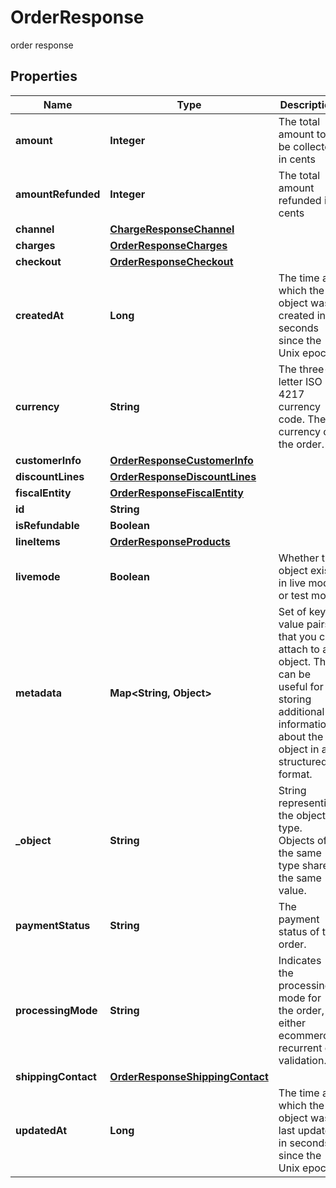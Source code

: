 

# OrderResponse

order response

## Properties

| Name | Type | Description | Notes |
|------------ | ------------- | ------------- | -------------|
|**amount** | **Integer** | The total amount to be collected in cents |  [optional] |
|**amountRefunded** | **Integer** | The total amount refunded in cents |  [optional] |
|**channel** | [**ChargeResponseChannel**](ChargeResponseChannel.md) |  |  [optional] |
|**charges** | [**OrderResponseCharges**](OrderResponseCharges.md) |  |  [optional] |
|**checkout** | [**OrderResponseCheckout**](OrderResponseCheckout.md) |  |  [optional] |
|**createdAt** | **Long** | The time at which the object was created in seconds since the Unix epoch |  [optional] |
|**currency** | **String** | The three-letter ISO 4217 currency code. The currency of the order. |  [optional] |
|**customerInfo** | [**OrderResponseCustomerInfo**](OrderResponseCustomerInfo.md) |  |  [optional] |
|**discountLines** | [**OrderResponseDiscountLines**](OrderResponseDiscountLines.md) |  |  [optional] |
|**fiscalEntity** | [**OrderResponseFiscalEntity**](OrderResponseFiscalEntity.md) |  |  [optional] |
|**id** | **String** |  |  [optional] |
|**isRefundable** | **Boolean** |  |  [optional] |
|**lineItems** | [**OrderResponseProducts**](OrderResponseProducts.md) |  |  [optional] |
|**livemode** | **Boolean** | Whether the object exists in live mode or test mode |  [optional] |
|**metadata** | **Map&lt;String, Object&gt;** | Set of key-value pairs that you can attach to an object. This can be useful for storing additional information about the object in a structured format. |  [optional] |
|**_object** | **String** | String representing the object’s type. Objects of the same type share the same value. |  [optional] |
|**paymentStatus** | **String** | The payment status of the order. |  [optional] |
|**processingMode** | **String** | Indicates the processing mode for the order, either ecommerce, recurrent or validation. |  [optional] |
|**shippingContact** | [**OrderResponseShippingContact**](OrderResponseShippingContact.md) |  |  [optional] |
|**updatedAt** | **Long** | The time at which the object was last updated in seconds since the Unix epoch |  [optional] |



